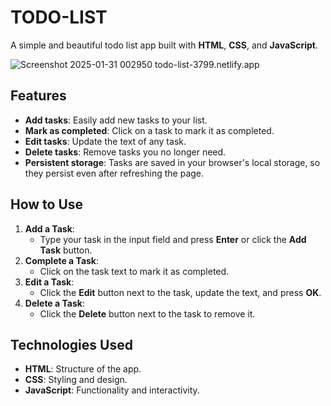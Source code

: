 # TODO-LIST

A simple and beautiful todo list app built with **HTML**, **CSS**, and **JavaScript**.


![Screenshot 2025-01-31 002950](https://github.com/user-attachments/assets/1598a82f-c32f-468c-a6b3-d4f6dc9aa01d)
todo-list-3799.netlify.app

## Features
- **Add tasks**: Easily add new tasks to your list.
- **Mark as completed**: Click on a task to mark it as completed.
- **Edit tasks**: Update the text of any task.
- **Delete tasks**: Remove tasks you no longer need.
- **Persistent storage**: Tasks are saved in your browser's local storage, so they persist even after refreshing the page.

## How to Use
1. **Add a Task**:
   - Type your task in the input field and press **Enter** or click the **Add Task** button.
2. **Complete a Task**:
   - Click on the task text to mark it as completed.
3. **Edit a Task**:
   - Click the **Edit** button next to the task, update the text, and press **OK**.
4. **Delete a Task**:
   - Click the **Delete** button next to the task to remove it.

## Technologies Used
- **HTML**: Structure of the app.
- **CSS**: Styling and design.
- **JavaScript**: Functionality and interactivity.
